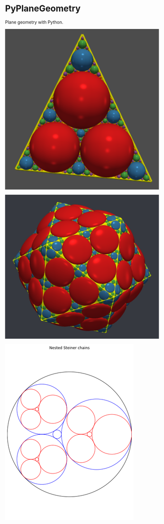 # PyPlaneGeometry

Plane geometry with Python.

![](https://github.com/stla/PyPlaneGeometry/raw/main/examples/triangularApollonianGasket.png)

![](https://github.com/stla/PyPlaneGeometry/raw/main/examples/ApollonianIcosahedralGasket.png)

![](https://github.com/stla/PyPlaneGeometry/raw/main/examples/NestedSteinerChains.png)
